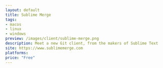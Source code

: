 ```yaml
---
layout: default
title: Sublime Merge
tags:
- macos
- linux
- windows
preview: /images/client/sublime-merge.png
description: Meet a new Git client, from the makers of Sublime Text
site: https://www.sublimemerge.com
platforms:
price: "Free"
---
```

